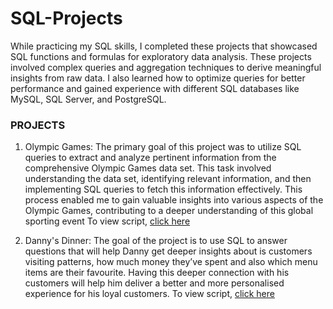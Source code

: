 # SQL-Projects

While practicing my SQL skills, I completed these projects that showcased SQL functions and formulas for exploratory data analysis. These projects involved complex queries and aggregation techniques to derive meaningful insights from raw data. I also learned how to optimize queries for better performance and gained experience with different SQL databases like MySQL, SQL Server, and PostgreSQL. 

### PROJECTS

1. Olympic Games: The primary goal of this project was to utilize SQL queries to extract and analyze pertinent information from the comprehensive Olympic Games data set. 
This task involved understanding the data set, identifying relevant information, and then implementing SQL queries to fetch this information effectively. This process enabled me to gain valuable insights into various aspects of the Olympic Games, contributing to a deeper understanding of this global sporting event
To view script, [click here](https://github.com/noahfavourite/SQL-Projects/blob/main/Olympics%20games.sql)

2. Danny's Dinner: The goal of the project is to use SQL to answer questions that will help Danny get deeper insights about is customers visiting patterns, how much money they’ve spent and also which menu items are their favourite. Having this deeper connection with his customers will help him deliver a better and more personalised experience for his loyal customers. To view script, [click here]()
